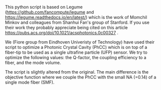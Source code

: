 This python script is based on Legume (https://github.com/fancompute/legume and https://legume.readthedocs.io/en/latest/) which is the work of Momchil Minkov and colleagues from Shanhui Fan's group of Stanford. If you use their work they probably appreciate being cited on this article https://pubs.acs.org/doi/10.1021/acsphotonics.0c00327 . 

We (Fiore group from Eindhoven Univeristy of Technology) have used their script to optimize a Photonic Crystal Cavity (PhCC) which is on top of a fiber-tip to be used as a single ultrafine particle (UFP) sensor. We try to optimize the following values: the Q-factor, the coupling efficiency to a fiber, and the mode volume.

The script is slightly altered from the original. The main difference is the objective function where we couple the PhCC with the small NA (=0.14) of a single mode fiber (SMF).
